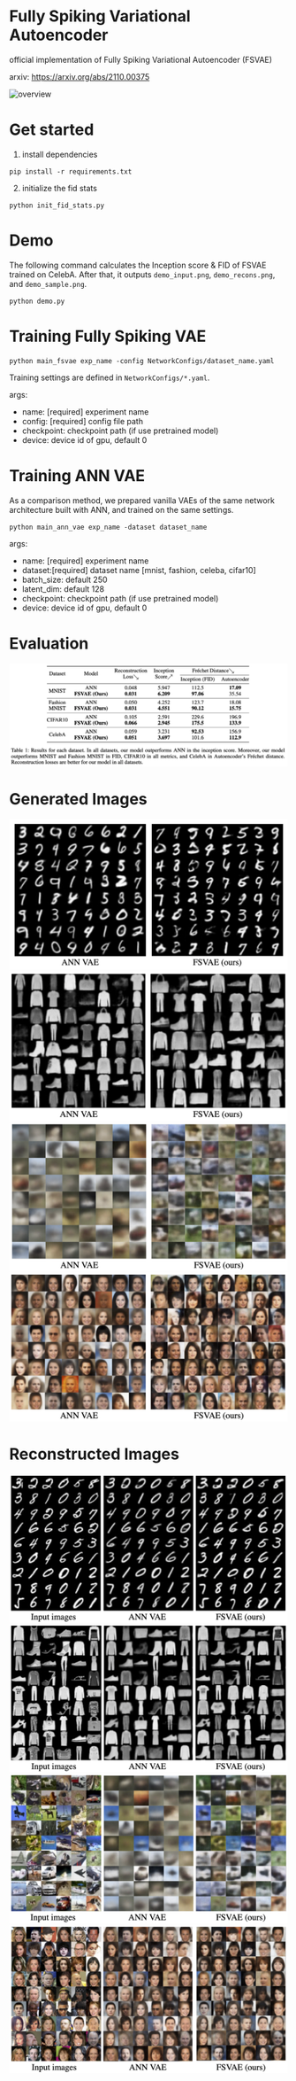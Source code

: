 # Fully Spiking Variational Autoencoder
official implementation of Fully Spiking Variational Autoencoder (FSVAE) 

arxiv: https://arxiv.org/abs/2110.00375

![overview](https://github.com/kamata1729/FullySpikingVAE/blob/master/imgs/overview.png)

# Get started

1. install dependencies

```
pip install -r requirements.txt
```

2. initialize the fid stats

```
python init_fid_stats.py
```

# Demo
The following command calculates the Inception score & FID of FSVAE trained on CelebA. After that, it outputs `demo_input.png`, `demo_recons.png`, and `demo_sample.png`.
```
python demo.py
```

# Training Fully Spiking VAE
```
python main_fsvae exp_name -config NetworkConfigs/dataset_name.yaml
```

Training settings are defined in `NetworkConfigs/*.yaml`.

args:
- name: [required] experiment name
- config: [required] config file path
- checkpoint: checkpoint path (if use pretrained model) 
- device: device id of gpu, default 0

# Training ANN VAE
As a comparison method, we prepared vanilla VAEs of the same network architecture built with ANN, and trained on the same settings.

```
python main_ann_vae exp_name -dataset dataset_name
```

args: 
- name: [required] experiment name
- dataset:[required] dataset name [mnist, fashion, celeba, cifar10]
- batch_size: default 250
- latent_dim: default 128
- checkpoint: checkpoint path (if use pretrained model) 
- device: device id of gpu, default 0

# Evaluation
![results](imgs/results.png)

# Generated Images
![mnist](imgs/mnist_generated_images_appendix.png)
![fashion](imgs/fashion_generated_images_appendix.png)
![cifar](imgs/cifar_generated_images_appendix.png)
![celeb](imgs/celeb_generated_images_appendix.png)

# Reconstructed Images
![mnist_recons](imgs/mnist_recons_appendix.png)
![fashion_recons](imgs/fashion_recons_appendix.png)
![cifar_recons](imgs/cifar_recons_appendix.png)
![celeb_recons](imgs/celeb_recons_appendix.png)
